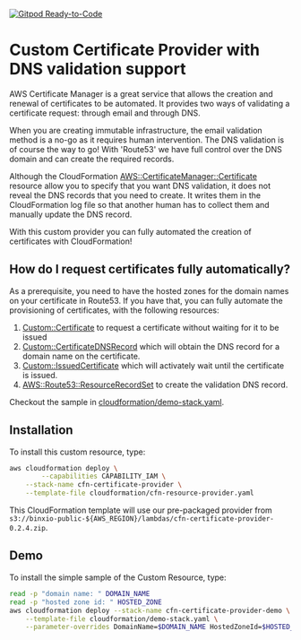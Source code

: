 [![Gitpod Ready-to-Code](https://img.shields.io/badge/Gitpod-Ready--to--Code-blue?logo=gitpod)](https://gitpod.io/#https://github.com/binxio/cfn-certificate-provider) 

# Custom Certificate Provider with DNS validation support
AWS Certificate Manager is a great service that allows the creation and renewal of certificates
to be automated. It provides two ways of validating a certificate request: through email and through DNS.

When you are creating immutable infrastructure, the email validation method is a no-go as it requires
human intervention. The DNS validation is of course the way to go! With 'Route53' we have full
control over the DNS domain and can create the required records.

Although the CloudFormation [AWS::CertificateManager::Certificate](https://docs.aws.amazon.com/AWSCloudFormation/latest/UserGuide/aws-resource-certificatemanager-certificate.html) resource allow you to specify that you want DNS validation, it does not 
reveal the DNS records that you need to create. It writes them in the CloudFormation log
file so that another human has to collect them and manually update the DNS record.

With this custom provider you can fully automated the creation of certificates with CloudFormation!


## How do I request certificates fully automatically?

As a prerequisite, you need to have the hosted zones for the domain names on your certificate in Route53. If you have that,
you can fully automate the provisioning of certificates, with the following resources:

1. [Custom::Certificate](docs/Certificate.md) to request a certificate without waiting for it to be issued
3. [Custom::CertificateDNSRecord](docs/CertificateDNSRecord.md) which will obtain the DNS record for a domain name on the certificate.
3. [Custom::IssuedCertificate](docs/IssuedCertificate.md) which will activately wait until the certificate is issued.
4. [AWS::Route53::ResourceRecordSet](https://docs.aws.amazon.com/Route53/latest/APIReference/API_ResourceRecordSet.html) to create the validation DNS record.

Checkout the sample in [cloudformation/demo-stack.yaml](cloudformation/demo-stack.yaml).

## Installation
To install this custom resource, type:

```sh
aws cloudformation deploy \
        --capabilities CAPABILITY_IAM \
	--stack-name cfn-certificate-provider \
	--template-file cloudformation/cfn-resource-provider.yaml
```

This CloudFormation template will use our pre-packaged provider from `s3://binxio-public-${AWS_REGION}/lambdas/cfn-certificate-provider-0.2.4.zip`.


## Demo
To install the simple sample of the Custom Resource, type:

```sh
read -p "domain name: " DOMAIN_NAME
read -p "hosted zone id: " HOSTED_ZONE
aws cloudformation deploy --stack-name cfn-certificate-provider-demo \
	--template-file cloudformation/demo-stack.yaml \
	--parameter-overrides DomainName=$DOMAIN_NAME HostedZoneId=$HOSTED_ZONE
```

